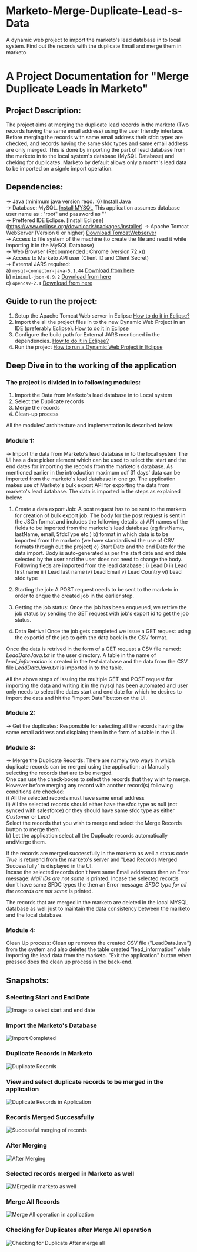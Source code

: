 # Marketo-Merge-Duplicate-Lead-s-Data
A dynamic web project to import the marketo's lead database in to local system. Find out the records with the duplicate Email and merge them in marketo

# A Project Documentation for "Merge Duplicate Leads in Marketo"

## Project Description:
The project aims at merging the duplicate lead records in the marketo (Two records having the same email address) using the user friendly interface. Before merging the records with same email address their sfdc types are checked, and records having the same sfdc types and same email address are only merged.
This is done by importing the part of lead database from the marketo in to the local system's database (MySQL Database) and cheking for duplicates. Marketo by default allows only a month's lead data to be imported on a signle import operation. 

## Dependencies:
-> Java (minimum java version reqd. :6)  [Install Java](https://www.java.com/en/download/) <br/>
-> Database: MySQL. [Install MYSQL](https://dev.mysql.com/doc/mysql-installation-excerpt/5.5/en/windows-install-archive.html) This application assumes database user name as : "root" and password as ""<br/>
-> Preffered IDE Eclipse. [Install Eclipse] (https://www.eclipse.org/downloads/packages/installer) 
-> Apache Tomcat WebServer (Version 6 or higher) [Download TomcatWebserver](https://tomcat.apache.org/download-80.cgi)<br/>
-> Access to file system of the machine (to create the file and read it while importing it in the MySQL Database)<br/>
-> Web Browser (Recommended : Chrome (version 72.x))<br/>
-> Access to Marketo API user (Client ID and Client Secret) <br/>
-> External JARS required: <br/>
    a) `mysql-connector-java-5.1.44` [Download from here](https://repo1.maven.org/maven2/mysql/mysql-connector-java/5.1.44/mysql-connector-java-5.1.44.jar) <br/>
    b) `minimal-json-0.9.2` [Download from here](https://repo1.maven.org/maven2/com/eclipsesource/minimal-json/minimal-json/0.9.2/minimal-json-0.9.2.jar) <br/>
    c) `opencsv-2.4` [Download from here](https://repo1.maven.org/maven2/au/com/bytecode/opencsv/2.4/opencsv-2.4.jar) <br/>
    
## Guide to run the project:
1) Setup the Apache Tomcat Web server in Eclipse [How to do it in Eclipse?](https://crunchify.com/step-by-step-guide-to-setup-and-install-apache-tomcat-server-in-eclipse-development-environment-ide/) <br/>
4) Import the all the project files in to the new Dynamic Web Project in an IDE (preferably Eclipse).  [How to do it in Eclipse](https://help.eclipse.org/neon/index.jsp?topic=%2Forg.eclipse.stardust.docs.wst%2Fhtml%2Fwst-integration%2Fdynamic-web-proj.html) <br/>
3) Configure the build path for External JARS mentioned in the dependencies. [How to do it in Eclipse?](https://stackoverflow.com/questions/3280353/how-to-import-a-jar-in-eclipse) <br/>
4) Run the project [How to run a Dynamic Web Project in Eclipse](http://www.srccodes.com/p/article/2/JSP-Hello-World-Program-using-Eclipse-IDE-and-Tomcat-web-server) <br/>

## Deep Dive in to the working of the application

### The project is divided in to following modules:
1) Import the Data from Marketo's lead database in to Local system<br/>
2) Select the Duplicate records<br/>
3) Merge the records<br/>
4) Clean-up process<br/>

All the modules' architecture and implementation is described below:

### Module 1:
-> Import the data from Marketo's lead database in to the local system
The UI has a date picker element which can be used to select the start and the end dates for importing the records from the marketo's database. As mentioned earlier in the introduction maximum odf 31 days' data can be imported from the marketo's lead database in one go. The application makes use of Marketo's bulk export API for exporting the data from marketo's lead database. The data is imported in the  steps as explained below:

1) Create a data export Job: 
A post request has to be sent to the marketo for creation of bulk export job. The body for the post request is sent in the JSOn format and includes the following details:
a) API names of the fields to be imported from the marketo's lead database (eg firstName, lastName, email, SfdcType etc.)
b) format in which data is to be imported from the marketo (we have standardised the use of CSV formats through out the project)
c) Start Date and the end Date for the data import.
Body is auto-generated as per the start date and end date selected by the user and the user does not need to change the body. Following fieds are imported from the lead database :
i)   LeadID 
ii)  Lead first name
iii) Lead last name
iv)  Lead Email 
v)   Lead Country 
vi)  Lead sfdc type 

2) Starting the job: 
A POST request needs to be sent to the marketo in order to enque the created job in the earlier step.

3) Getting the job status:
Once the job has been enqueued, we retrive the job status by sending the GET request with job's export id to get the job status. 

4) Data Retrival
Once the job gets completed we issue a GET request using the exportid of the job to geth the data back in the CSV format.

Once the data is retrived in the form of a GET request a CSV file named: *LeadDataJava.txt* in the user directory. A table in the name of *lead_information* is created in the *test* database and the data from the CSV file *LeadDataJava.txt* is imported in to the table. 

All the above steps of issuing the multiple GET and POST request for importing the data and writing it in the mysql has been automated and user only needs to select the dates start and end date for which he desires to import the data and hit the "Import Data" button on the UI. 

### Module 2:
-> Get the duplicates:
Responsible for selecting all the records having the same email address and displaing them in the form of a table in the UI.

### Module 3:
-> Merge the Duplicate Records:
There are namely two ways in which duplicate records can be merged using the application:
a) Manually selecting the records that are to be merged. <br/>
One can use the check-boxes to select the records that they wish to merge. However before merging any record with another record(s) following conditions are checked: <br/>
i) All the selected records must have same email address <br/>
ii) All the selected records should either have the sfdc type as null (not synced with salesforce) or they should have same sfdc type as either *Customer* or *Lead* <br/>
Select the records that you wish to merge and select the Merge Records button to merge them. <br/>
b) Let the application select all the Duplicate records automatically andMerge them. <br/>

If the records are merged successfully in the marketo as well a status code *True* is returend from the marketo's server and "Lead Records Merged Successfully" is displayed in the UI. <br/>
Incase the selected records don't have same Email addresses then an Error message: *Mail IDs are not same* is printed.
Incase the selected records don't have same SFDC types the then an Error message: *SFDC type for all the records are not same* is printed.<br/>

The records that are merged in the marketo are deleted in the local MYSQL database as well just to maintain the data consistency between the marketo and the local database.<br/>

### Module 4: 
Clean Up process: 
Clean up removes the created CSV file ("LeadDataJava") from the system and also deletes the table created "lead_information" while importing the lead data from the marketo. "Exit the application" button when pressed does the clean up process in the back-end.


## Snapshots:

### Selecting Start and End Date

![Image to select start and end date](https://drive.google.com/uc?export=view&id=1uqtCiiZE8PFO96w7kAOOXaNoJpvY-9mD) <br/>

### Import the Marketo's Database

![Import Completed](https://drive.google.com/uc?export=view&id=1HdkDviSRdKBwDorMBon0YNYcoRB9kwwq) <br/>

### Duplicate Records in Marketo
![Duplicate Records](https://drive.google.com/uc?export=view&id=1wJSyjr7l3WyqkgAdm6JgqB7OSvdfvFes)

### View and select duplicate records to be merged in the application
![Duplicate Records in Application](https://drive.google.com/uc?export=view&id=1DIUtT1Ucubfw7lHlQoOOgzM8bwp2oCJ6)

### Records Merged Successfully 
![Successful merging of records](https://drive.google.com/uc?export=view&id=1dB2NtidUE_M3KrTI3F2aBZGttdIBGOBo)

### After Merging
![After Merging](https://drive.google.com/uc?export=view&id=1kDTaI8-HUTGyycxeblHNq9Q9y8oHiCvt)

### Selected records merged in Marketo as well 
![MErged in marketo as well](https://drive.google.com/uc?export=view&id=1zXMBuljnPgheOvFHX4ME7pSBnAd36mEe)

### Merge All Records
![Merge All operation in application](https://drive.google.com/uc?export=view&id=1NMRQo6HyMDJ32D_z4FFOcVCAhfcvDQvK)

### Checking for Duplicates after Merge All operation 
![Checking for Duplicate After merge all](https://drive.google.com/uc?export=view&id=1njkT8EqvdnX_4eLMLv9S0i0esY6H_bsa)
